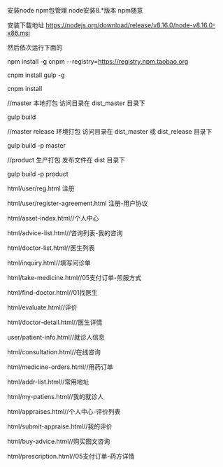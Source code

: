 安装node npm包管理 node安装8.*版本 npm随意

安装下载地址 https://nodejs.org/download/release/v8.16.0/node-v8.16.0-x86.msi

然后依次运行下面的 

npm install -g cnpm --registry=https://registry.npm.taobao.org

cnpm install gulp -g

cnpm install

//master 本地打包 访问目录在 dist_master 目录下

gulp build 

//master release 环境打包 访问目录在 dist_master 或 dist_release 目录下

gulp build -p master

//product 生产打包 发布文件在 dist 目录下

gulp build -p product


html/user/reg.html 注册

html/user/register-agreement.html  注册-用户协议

html/asset-index.html//个人中心

html/advice-list.html//咨询列表-我的咨询

html/doctor-list.html//医生列表

html/inquiry.html//填写问诊单

html/take-medicine.html//05支付订单-煎服方式

html/find-doctor.html//01找医生

html/evaluate.html//评价

html/doctor-detail.html//医生详情

user/patient-info.html//就诊人信息

html/consultation.html//在线咨询

html/medicine-orders.html//用药订单

html/addr-list.html//常用地址

html/my-patiens.html//我的就诊人

html/appraises.html//个人中心-评价列表

html/submit-appraise.html//我的评价

html/buy-advice.html//购买图文咨询

html/prescription.html//05支付订单-药方详情


